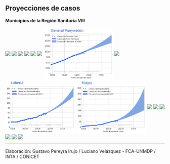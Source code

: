 ## Proyecciones de casos
**Municipios de la Región Sanitaria VIII**

<a href="./proyecciones_municipios/proyección_ayacucho.html">     <img src="https://github.com/gpereyrairujo/datos-covid19/raw/main/docs/proyecciones_municipios/proyección_ayacucho.png?raw=true" align="center" height="150"></a>
<a href="./proyecciones_municipios/proyección_balcarce.html">     <img src="https://github.com/gpereyrairujo/datos-covid19/raw/main/docs/proyecciones_municipios/proyección_balcarce.png?raw=true" align="center" height="150"></a>
<a href="./proyecciones_municipios/proyección_general_alvarado.html">     <img src="https://github.com/gpereyrairujo/datos-covid19/raw/main/docs/proyecciones_municipios/proyección_general_alvarado.png?raw=true" align="center" height="155"></a>
<a href="./proyecciones_municipios/proyección_general_guido.html"><img src="https://github.com/gpereyrairujo/datos-covid19/raw/main/docs/proyecciones_municipios/proyección_general_guido.png?raw=true" align="center" height="155"></a>
<a href="./proyecciones_municipios/proyección_general_juan_madariaga.html"><img src="https://github.com/gpereyrairujo/datos-covid19/raw/main/docs/proyecciones_municipios/proyección_general_juan_madariaga.png?raw=true" align="center" height="160"></a>
<a href="./proyecciones_municipios/proyección_general_lavalle.html"><img src="https://github.com/gpereyrairujo/datos-covid19/raw/main/docs/proyecciones_municipios/proyección_general_lavalle.png?raw=true" align="center" height="160"></a>
<a href="./proyecciones_municipios/proyección_general_pueyrredón.html"><img src="https://github.com/gpereyrairujo/datos-covid19/raw/main/docs/proyecciones_municipios/proyección_general_pueyrredón.png?raw=true" align="center" height="165"></a>
<a href="./proyecciones_municipios/proyección_la_costa.html"><img src="https://github.com/gpereyrairujo/datos-covid19/raw/main/docs/proyecciones_municipios/proyección_la_costa.png?raw=true" align="center" height="165"></a>
<a href="./proyecciones_municipios/proyección_lobería.html"><img src="https://github.com/gpereyrairujo/datos-covid19/raw/main/docs/proyecciones_municipios/proyección_lobería.png?raw=true" align="center" height="170"></a>
<a href="./proyecciones_municipios/proyección_maipú.html"><img src="https://github.com/gpereyrairujo/datos-covid19/raw/main/docs/proyecciones_municipios/proyección_maipú.png?raw=true" align="center" height="170"></a>
<a href="./proyecciones_municipios/proyección_mar_chiquita.html"><img src="https://github.com/gpereyrairujo/datos-covid19/raw/main/docs/proyecciones_municipios/proyección_mar_chiquita.png?raw=true" align="center" height="175"></a>
<a href="./proyecciones_municipios/proyección_necochea.html"><img src="https://github.com/gpereyrairujo/datos-covid19/raw/main/docs/proyecciones_municipios/proyección_necochea.png?raw=true" align="center" height="175"></a>
<a href="./proyecciones_municipios/proyección_pinamar.html"><img src="https://github.com/gpereyrairujo/datos-covid19/raw/main/docs/proyecciones_municipios/proyección_pinamar.png?raw=true" align="center" height="180"></a>
<a href="./proyecciones_municipios/proyección_san_cayetano.html"><img src="https://github.com/gpereyrairujo/datos-covid19/raw/main/docs/proyecciones_municipios/proyección_san_cayetano.png?raw=true" align="center" height="180"></a>
<a href="./proyecciones_municipios/proyección_tandil.html"><img src="https://github.com/gpereyrairujo/datos-covid19/raw/main/docs/proyecciones_municipios/proyección_tandil.png?raw=true" align="center" height="185"></a>
<a href="./proyecciones_municipios/proyección_villa_gesell.html"><img src="https://github.com/gpereyrairujo/datos-covid19/raw/main/docs/proyecciones_municipios/proyección_villa_gesell.png?raw=true" align="center" height="185"></a>

---

Elaboración: Gustavo Pereyra Irujo / Luciano Velázquez - FCA-UNMDP / INTA / CONICET
